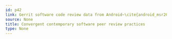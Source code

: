 ```yaml
---
id: p42
link: Gerrit software code review data from Android~\cite{android_msr2013}
source: None
title: Convergent contemporary software peer review practices
type: None
---
```

